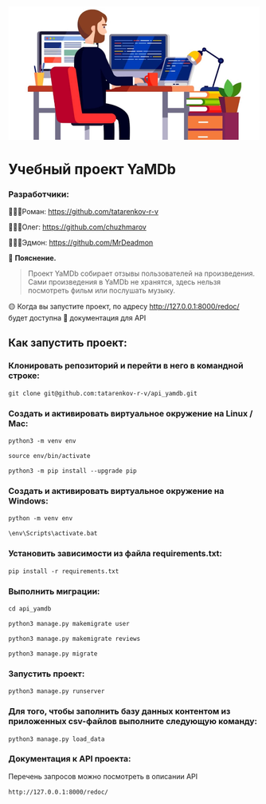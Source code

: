 ![Документация](hd2.jpg)


# Учебный проект YaMDb

### Разработчики:
👨🏻‍💻Роман: https://github.com/tatarenkov-r-v

👨🏼‍💻Олег: https://github.com/chuzhmarov

👨🏽‍💻Эдмон: https://github.com/MrDeadmon

:small_orange_diamond: **Пояснение.**
> Проект YaMDb собирает отзывы пользователей на произведения. Сами произведения в YaMDb не хранятся, здесь нельзя посмотреть фильм или послушать музыку.

:yellow_circle: Когда вы запустите проект, по адресу  http://127.0.0.1:8000/redoc/ будет доступна :book: документация для API
## Как запустить проект:

### Клонировать репозиторий и перейти в него в командной строке:

```
git clone git@github.com:tatarenkov-r-v/api_yamdb.git
```

### Cоздать и активировать виртуальное окружение на Linux / Mac:

```
python3 -m venv env
```

```
source env/bin/activate
```

```
python3 -m pip install --upgrade pip
```

### Cоздать и активировать виртуальное окружение на Windows:

```
python -m venv env
```
```
\env\Scripts\activate.bat
```
### Установить зависимости из файла requirements.txt:

```
pip install -r requirements.txt
```

### Выполнить миграции:

```
cd api_yamdb
```
```
python3 manage.py makemigrate user
```
```
python3 manage.py makemigrate reviews
```
```
python3 manage.py migrate
```
### Запустить проект:

```
python3 manage.py runserver

```
### Для того, чтобы заполнить базу данных контентом из приложенных csv-файлов выполните следующую команду:

```
python3 manage.py load_data

```
### Документация к API проекта:

Перечень запросов можно посмотреть в описании API

```
http://127.0.0.1:8000/redoc/
```